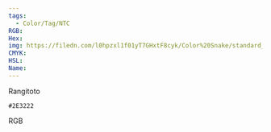 ```yaml
---
tags:
  - Color/Tag/NTC
RGB:
Hex:
img: https://filedn.com/l0hpzxl1f01yT7GHxtF8cyk/Color%20Snake/standard_csv_to_svg//2E3222.svg
CMYK:
HSL:
Name:
---
```

Rangitoto
```palette
#2E3222
```
RGB
